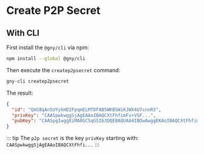 # Create P2P Secret

## With CLI

First install the `@gny/cli` via npm:

```bash
npm install --global @gny/cli
```

Then execute the `createp2psecret` command:

```bash
gny-cli createp2psecret
```

The result:

```json
{
  "id": "QmS8qAn5UYykHD2FpqmELMTDFAB5WKBSWiKJWX4U7cnnR3",
  "privKey": "CAASpwkwggSjAgEAAoIBAQCXtFhfimFv+VSF...",
  "pubKey": "CAASpgIwggEiMA0GCSqGSIb3DQEBAQUAA4IBDwAwggEKAoIBAQCXtFhfimFv+..."
}
```

::: tip
The `p2p secret` is the key `privKey` starting with: `CAASpwkwggSjAgEAAoIBAQCXtFhfi...`
:::
